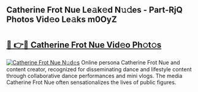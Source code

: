## Catherine Frot Nue Le𝚊k𝚎d N𝚞𝚍es - Part-RjQ Photos Vid𝚎o Le𝚊ks m0OyZ

# <h2><a href="http://fb9lpd.evod.top/?m=Catherine+Frot+Nue">🔗 👉🔴 Catherine Frot Nue Vid𝚎o Ph𝚘t𝚘s</a></h2>

[![Catherine Frot Nue N𝚞d𝚎s](https://i.imgur.com/8V9OHl7.gif)](http://fb9lpd.evod.top/?m=Catherine+Frot+Nue)
Online persona Catherine Frot Nue and content creator, recognized for disseminating dance and lifestyle content through collaborative dance performances and mini vlogs. The media Catherine Frot Nue often sensationalizes the lives of public figures. 
